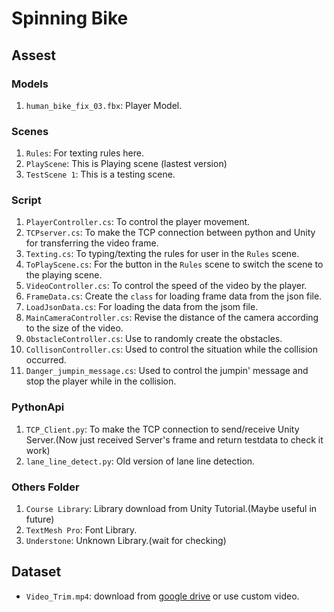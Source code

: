 # Spinning Bike

## Assest
### Models
1. `human_bike_fix_03.fbx`: Player Model.

### Scenes
1. `Rules`: For texting rules here.
2. `PlayScene`: This is Playing scene (lastest version)
3. `TestScene 1`: This is a testing scene.

### Script
1. `PlayerController.cs`: To control the player movement.
2. `TCPserver.cs`: To make the TCP connection between python and Unity for transferring the video frame.
3. `Texting.cs`: To typing/texting the rules for user in the `Rules` scene.
4. `ToPlayScene.cs`: For the button in the `Rules` scene to switch the scene to the playing scene.
5. `VideoController.cs`: To control the speed of the video by the player.
6. `FrameData.cs`: Create the `class` for loading frame data from the json file.
7. `LoadJsonData.cs`: For loading the data from the jsom file.
8. `MainCameraController.cs`: Revise the distance of the camera according to the size of the video.
9. `ObstacleController.cs`: Use to randomly create the obstacles.
10. `CollisonController.cs`: Used to control the situation while the collision occurred.
11. `Danger_jumpin_message.cs`: Used to control the jumpin' message and stop the player while in the collision.

### PythonApi
1. `TCP_Client.py`: To make the TCP connection to send/receive Unity Server.(Now just received Server's frame and return testdata to check it work)
2. `lane_line_detect.py`: Old version of lane line detection.

### Others Folder
1. `Course Library`: Library download from Unity Tutorial.(Maybe useful in future)
2. `TextMesh Pro`: Font Library.
3. `Understone`: Unknown Library.(wait for checking)


## Dataset
- `Video_Trim.mp4`: download from [google drive](https://drive.google.com/drive/folders/1SZM-8ShzIN0dDf-LsiKNiY77D_f-udOa) or use custom video.